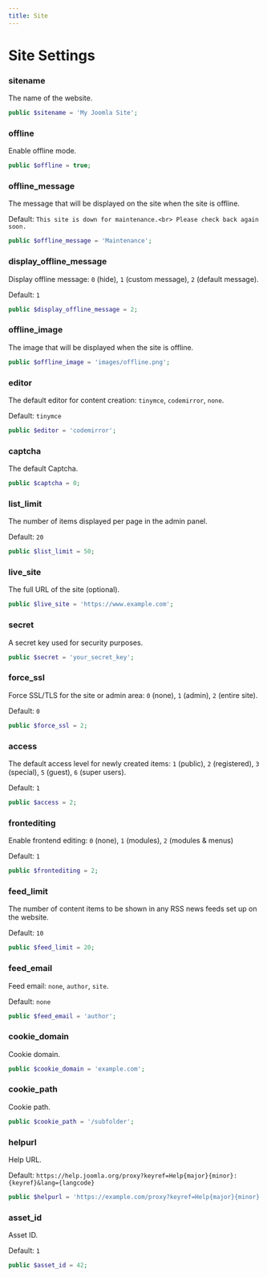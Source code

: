 ```yaml
---
title: Site
---
```


Site Settings
=============

### sitename

The name of the website.

```php
public $sitename = 'My Joomla Site';
```

### offline

Enable offline mode.
```php
public $offline = true;
```

### offline_message

The message that will be displayed on the site when the site is offline.

Default: `This site is down for maintenance.<br> Please check back again soon.`

```php
public $offline_message = 'Maintenance';
```

### display_offline_message

Display offline message: `0` (hide), `1` (custom message), `2` (default message).

Default: `1`

```php
public $display_offline_message = 2;
```

### offline_image

The image that will be displayed when the site is offline.

```php
public $offline_image = 'images/offline.png';
```

### editor

The default editor for content creation: `tinymce`, `codemirror`, `none`.

Default: `tinymce`

```php
public $editor = 'codemirror';
```

### captcha

The default Captcha.

```php
public $captcha = 0;
```

### list_limit

The number of items displayed per page in the admin panel.

Default: `20`

```php
public $list_limit = 50;
```

### live_site

The full URL of the site (optional).

```php
public $live_site = 'https://www.example.com';
```

### secret

A secret key used for security purposes.

```php
public $secret = 'your_secret_key';
```

### force_ssl

Force SSL/TLS for the site or admin area: `0` (none), `1` (admin), `2` (entire site).

Default: `0`

```php
public $force_ssl = 2;
```

### access

The default access level for newly created items: `1` (public), `2` (registered), `3` (special), `5` (guest), `6` (super users).

Default: `1`

```php
public $access = 2;
```

### frontediting

Enable frontend editing: `0` (none), `1` (modules), `2` (modules &amp; menus)

Default: `1`

```php
public $frontediting = 2;
```

### feed_limit

The number of content items to be shown in any RSS news feeds set up on the website.

Default: `10`

```php
public $feed_limit = 20;
```

### feed_email

Feed email: `none`, `author`, `site`.

Default: `none`

```php
public $feed_email = 'author';
```

### cookie_domain

Cookie domain.

```php
public $cookie_domain = 'example.com';
```

### cookie_path

Cookie path.

```php
public $cookie_path = '/subfolder';
```

### helpurl

Help URL.

Default: `https://help.joomla.org/proxy?keyref=Help{major}{minor}:{keyref}&lang={langcode}`

```php
public $helpurl = 'https://example.com/proxy?keyref=Help{major}{minor}:{keyref}&lang={langcode}';
```

### asset_id

Asset ID.

Default: `1`

```php
public $asset_id = 42;
```
